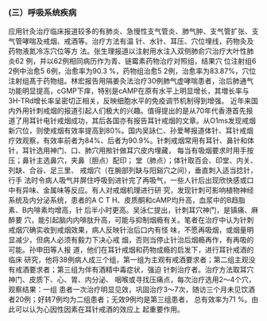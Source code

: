 ###   (三）呼吸系统疾病 

 应用针灸治疗临床报道较多的有肺炎、急慢性支气管炎、肺气肿、支气管扩张、支气管哮喘及戒烟、戒酒等。治疗方法有温 针、水针、耳压、穴位埋线，药物灸及药物液氮冷冻穴位等方  法。张生理报道以注射用水注入双侧肺俞穴治疗大叶性肺炎62 例，并以62例相同病历作为青、链霉素药物治疗对照组，结果穴  位注射组6 2例中治愈5 6例，治愈率为90.3 %，药物组治愈5 2例，治愈率为83.87%，穴位注射组髙于药物组。林宏报告用隔姜灸法治疗30例肺气虚哮喘患者，治后肺通气功能明显提高，cGMP下痒，特别是cAMP在原有水平上明显增长，其増长率与3H-TRd增长率呈密切正相关，反映细胞水平的免疫调节机制得到增强。 近年来国内外用针刺戒烟的报道引起人们极大的兴趣。值得提出的是从70年代香港首先报道了用耳针电针戒烟成功，其后各国亦有报告耳针戒烟的文章。从O1ms发现戒烟新穴位，则使戒烟有效率提高到80%。国内吴詠仁、孙爱琴报道体针、耳针戒烟疗效观察，有效率前者为84%、后者为90.9%。针刺戒烟常用有耳针、鼻针和体针，耳针选用神门、口、肺穴用揿针做耳穴皮内埋藏， 每当有吸烟要求时用手按压；鼻针主选鼻穴，夹鼻（胆点）配印； 堂（肺点）；体针取百会、印堂、内关、列缺、合谷、足三里、 戒烟穴（在腕部列缺与阳谿穴之间），垂直刺入适当捻针，行手  法时令病人吸气并屏住呼吸到进针完了再吸气，一些人针后出现欣快感或口中有异味、金属味等反应。有人对戒烟机理进行研 究，发现针刺可影响植物神经系统及内分泌系统，患者的A C T H、皮质酮和cAMP均升高，血浆中的B趋脂素、B内啡素均增高，针 后半小时更高。吴泳仁提出，针刺耳穴神门，是镇痛、麻醉要 穴，能引起脑内内啡肽升高，可能与抑制烟瘾有关。笔者在治疗中认为针刺戒烟穴确实收到戒烟效果，病人反映针治后口内有怪 味，不愿再吸烟，或烟量明显减少，但病人必须有毅力下决心戒 烟，否则当停止针治后烟瘾再作，有再吸的可能。孙申田等人报  道，他们在耳针戒烟和药物成瘾的启发下，进行耳针戒酒的临床 研究，他将38例病人成三个组，第一组为主观有戒酒要求者；第二组主观没有戒酒要求者；第三组为伴有酒精中毒症状，强迫  针刺治疗者。治疗方法取耳穴神门、皮质下、心、胃、内分泌、 咽喉或寻找压痛点，每次治疗选用2〜4个穴，观察结果：一组 患者一次治疗明显见效，巩固治疗3〜7次，随访三个月未见饮酒者20例；好转7例均为二组患者；无效9例均是第三组患者，  总有效率为71 %。由此可以认为心因性因素在耳针戒酒的效应上 起重要作用。  
